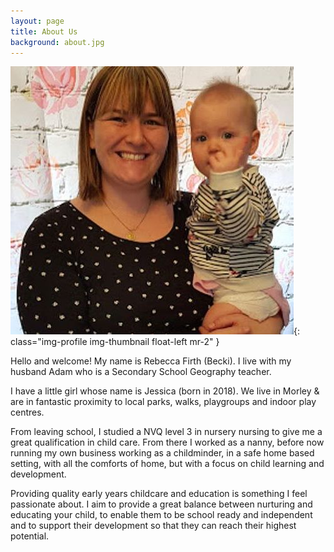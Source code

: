 ```yaml
---
layout: page
title: About Us
background: about.jpg
---
```


![Jessica and Becki!](/img/about-profile.jpg){: class="img-profile img-thumbnail float-left mr-2" }

Hello and welcome! My name is Rebecca Firth (Becki). I live with my husband Adam who is a Secondary School Geography teacher.

I have a little girl whose name is Jessica (born in 2018). We live in Morley & are in fantastic proximity to local parks, walks, playgroups and indoor play centres.

From leaving school, I studied a NVQ level 3 in nursery nursing to give me a great qualification in child care. From there I worked as a nanny, before now running my own business working as a childminder, in a safe home based setting, with all the comforts of home, but with a focus on child learning and development.

Providing quality early years childcare and education is something I feel passionate about. I aim to provide a great balance between nurturing and educating your child, to enable them to be school ready and independent and to support their development so that they can reach their highest potential.
